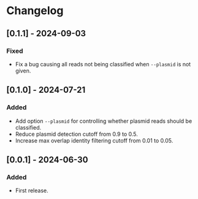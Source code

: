 # Changelog
## [0.1.1] - 2024-09-03
### Fixed
- Fix a bug causing all reads not being classified when `--plasmid` is not given.

## [0.1.0] - 2024-07-21
### Added
- Add option `--plasmid` for controlling whether plasmid reads should be classified.
- Reduce plasmid detection cutoff from 0.9 to 0.5.
- Increase max overlap identity filtering cutoff from 0.01 to 0.05.


## [0.0.1] - 2024-06-30
### Added
- First release.
